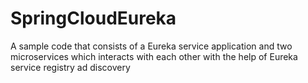 # SpringCloudEureka
A sample code that consists of a Eureka service application and two microservices which interacts with each other with the help of Eureka service registry ad discovery
